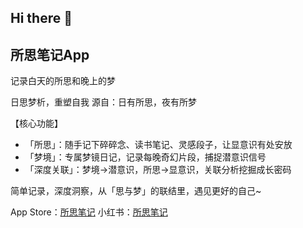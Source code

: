 ## Hi there 👋

## 所思笔记App
记录白天的所思和晚上的梦

日思梦析，重塑自我
源自：日有所思，夜有所梦

【核心功能】
- 「所思」：随手记下碎碎念、读书笔记、灵感段子，让显意识有处安放
- 「梦境」：专属梦镜日记，记录每晚奇幻片段，捕捉潜意识信号
- 「深度关联」：梦境→潜意识，所思→显意识，关联分析挖掘成长密码

简单记录，深度洞察，从「思与梦」的联结里，遇见更好的自己~

App Store：[所思笔记](https://apps.apple.com/cn/app/id1668533045)
小红书：[所思笔记](https://www.xiaohongshu.com/user/profile/59ba28cf5e87e72d410d84c1?xsec_token=AB30zWBK_0aV-ZUCM83QvBmK-NpGqRBEeyP_YRSvjVuoI%3D&xsec_source=pc_search)

